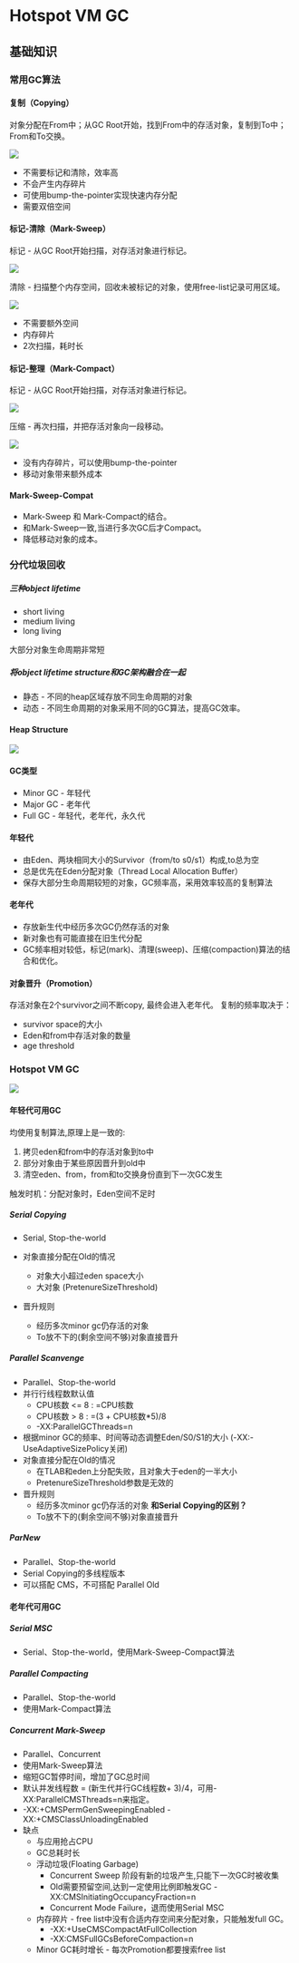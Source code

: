 # Hotspot VM GC

## 基础知识

### 常用GC算法

#### 复制（Copying）

对象分配在From中；从GC Root开始，找到From中的存活对象，复制到To中；From和To交换。

![](copying.png)

* 不需要标记和清除，效率高
* 不会产生内存碎片
* 可使用bump-the-pointer实现快速内存分配
* 需要双倍空间

#### 标记-清除（Mark-Sweep）

标记 - 从GC Root开始扫描，对存活对象进行标记。

![](mark.png)

清除 - 扫描整个内存空间，回收未被标记的对象，使用free-list记录可用区域。

![](sweep.png)

* 不需要额外空间
* 内存碎片
* 2次扫描，耗时长

#### 标记-整理（Mark-Compact）

标记 - 从GC Root开始扫描，对存活对象进行标记。

![](mark.png)

压缩 - 再次扫描，并把存活对象向一段移动。

![](compact.png)

* 没有内存碎片，可以使用bump-the-pointer
* 移动对象带来额外成本

#### Mark-Sweep-Compat

* Mark-Sweep 和 Mark-Compact的结合。
* 和Mark-Sweep一致,当进行多次GC后才Compact。
* 降低移动对象的成本。

### 分代垃圾回收

##### 三种object lifetime

* short living
* medium living
* long living

大部分对象生命周期非常短

##### 将object lifetime structure和GC架构融合在一起

* 静态 - 不同的heap区域存放不同生命周期的对象
* 动态 - 不同生命周期的对象采用不同的GC算法，提高GC效率。

#### Heap Structure

![](heap_structure.png)

#### GC类型

* Minor GC - 年轻代
* Major GC - 老年代
* Full GC - 年轻代，老年代，永久代

#### 年轻代

* 由Eden、两块相同大小的Survivor（from/to s0/s1）构成,to总为空
* 总是优先在Eden分配对象（Thread Local Allocation Buffer）
* 保存大部分生命周期较短的对象，GC频率高，采用效率较高的复制算法

#### 老年代

* 存放新生代中经历多次GC仍然存活的对象
* 新对象也有可能直接在旧生代分配
* GC频率相对较低，标记(mark)、清理(sweep)、压缩(compaction)算法的结合和优化。

#### 对象晋升（Promotion）

存活对象在2个survivor之间不断copy, 最终会进入老年代。
复制的频率取决于：

* survivor space的大小
* Eden和from中存活对象的数量
* age threshold

### Hotspot VM GC

![](gcs.png)

#### 年轻代可用GC

均使用复制算法,原理上是一致的:

1. 拷贝eden和from中的存活对象到to中
2. 部分对象由于某些原因晋升到old中
3. 清空eden、from，from和to交换身份直到下一次GC发生

触发时机：分配对象时，Eden空间不足时

##### Serial Copying

* Serial, Stop-the-world
* 对象直接分配在Old的情况
	* 对象大小超过eden space大小
	* 大对象 (PretenureSizeThreshold) 
	
* 晋升规则
	* 经历多次minor gc仍存活的对象
	* To放不下的(剩余空间不够)对象直接晋升

##### Parallel Scanvenge

* Parallel、Stop-the-world
* 并行行线程数默认值
	* CPU核数 <= 8 : =CPU核数
	* CPU核数 > 8 : =(3 + CPU核数*5)/8
	* -XX:ParallelGCThreads=n
* 根据minor GC的频率、时间等动态调整Eden/S0/S1的大小 (-XX:-UseAdaptiveSizePolicy关闭)
* 对象直接分配在Old的情况
	* 在TLAB和eden上分配失败，且对象大于eden的一半大小
	* PretenureSizeThreshold参数是无效的
* 晋升规则
	* 经历多次minor gc仍存活的对象 **和Serial Copying的区别？**
	* To放不下的(剩余空间不够)对象直接晋升

##### ParNew

* Parallel、Stop-the-world
* Serial Copying的多线程版本
* 可以搭配 CMS，不可搭配 Parallel Old

#### 老年代可用GC

##### Serial MSC

* Serial、Stop-the-world，使用Mark-Sweep-Compact算法

##### Parallel Compacting

* Parallel、Stop-the-world
* 使用Mark-Compact算法

##### Concurrent Mark-Sweep

* Parallel、Concurrent
* 使用Mark-Sweep算法
* 缩短GC暂停时间，增加了GC总时间
* 默认并发线程数 = (新生代并行GC线程数+ 3)/4，可用-XX:ParallelCMSThreads=n来指定。
* -XX:+CMSPermGenSweepingEnabled -XX:+CMSClassUnloadingEnabled
* 缺点
	* 与应用抢占CPU
	* GC总耗时长
	* 浮动垃圾(Floating Garbage)
		* Concurrent Sweep 阶段有新的垃圾产生,只能下一次GC时被收集
		* Old需要预留空间,达到一定使用比例即触发GC -XX:CMSInitiatingOccupancyFraction=n
		* Concurrent Mode Failure，退而使用Serial MSC
	* 内存碎片 - free list中没有合适内存空间来分配对象，只能触发full GC。
		* -XX:+UseCMSCompactAtFullCollection
		* -XX:CMSFullGCsBeforeCompaction=n
	* Minor GC耗时增长 - 每次Promotion都要搜索free list

#####
	